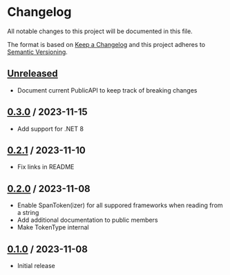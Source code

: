 # Changelog
All notable changes to this project will be documented in this file.

The format is based on [Keep a Changelog](http://keepachangelog.com/en/1.0.0/)
and this project adheres to [Semantic Versioning](http://semver.org/spec/v2.0.0.html).

## [Unreleased]
- Document current PublicAPI to keep track of breaking changes

## [0.3.0] / 2023-11-15
- Add support for .NET 8

## [0.2.1] / 2023-11-10
- Fix links in README

## [0.2.0] / 2023-11-08
- Enable SpanToken(izer) for all suppored frameworks when reading from a string
- Add additional documentation to public members
- Make TokenType internal

## [0.1.0] / 2023-11-08
- Initial release

[Unreleased]: https://github.com/vipentti/SharpDotEnv/compare/0.3.0...HEAD
[0.3.0]: https://github.com/vipentti/SharpDotEnv/compare/0.2.1...0.3.0
[0.2.1]: https://github.com/vipentti/SharpDotEnv/compare/0.2.0...0.2.1
[0.2.0]: https://github.com/vipentti/SharpDotEnv/compare/0.1.0...0.2.0
[0.1.0]: https://github.com/vipentti/SharpDotEnv/tree/0.1.0
